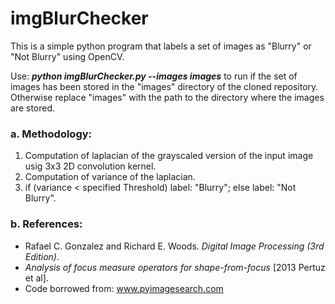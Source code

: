 # imgBlurChecker

This is a simple python program that labels a set of images as "Blurry" or "Not Blurry" using OpenCV. 

Use: **_python imgBlurChecker.py --images images_** to run if the set of images has been stored in the "images" directory of the cloned repository. Otherwise replace "images" with the path to the directory where the images are stored.    


### a. Methodology:

1. Computation of laplacian of the grayscaled version of the input image usig 3x3 2D convolution kernel.
2. Computation of variance of the laplacian.
3. if (variance < specified Threshold) label: "Blurry"; else label: "Not Blurry". 

### b. References:

- Rafael C. Gonzalez and Richard E. Woods. *Digital Image Processing (3rd Edition)*.
- *Analysis of focus measure operators for shape-from-focus* [2013 Pertuz et al].
- Code borrowed from: www.pyimagesearch.com 